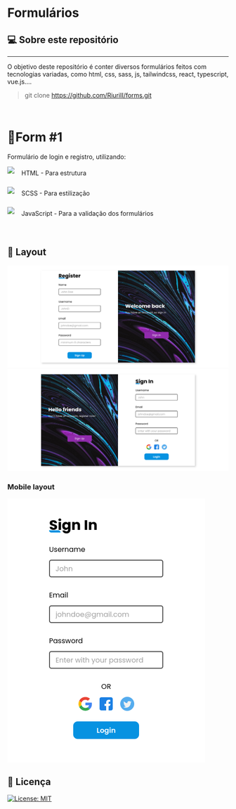 # Formulários

## :computer: Sobre este repositório
------
O objetivo deste repositório é conter diversos formulários feitos com tecnologias variadas, como html, css, sass, js,  tailwindcss, react, typescript, vue.js....


> git clone https://github.com/RiuriII/forms.git  

&nbsp; 

# :triangular_flag_on_post:Form  #1

Formulário de login e registro, utilizando:
&nbsp; 
 <div style="display:flex; align-items:center;gap:1rem;margin-bottom:1rem;"><img height="30" src="https://user-images.githubusercontent.com/25181517/192158954-f88b5814-d510-4564-b285-dff7d6400dad.png"/> HTML - Para estrutura</div>

 <div style="display:flex; align-items:center;gap:1rem;margin-bottom:1rem;"><img height="30" src="https://user-images.githubusercontent.com/25181517/192158956-48192682-23d5-4bfc-9dfb-6511ade346bc.png"/> SCSS - Para estilização</div>

 <div style="display:flex; align-items:center;gap:1rem;"><img height="30" src="https://user-images.githubusercontent.com/25181517/117447155-6a868a00-af3d-11eb-9cfe-245df15c9f3f.png"/> JavaScript - Para a validação dos formulários</div>

&nbsp; 
## :art: Layout

![Layout do formulário](./layout-images/form-login.png)
![Layout do formulário](./layout-images/form-login-2.png)
### Mobile layout
![Layout do formulário](./layout-images/form-login-mobile.png)
&nbsp; 

## 📃 Licença

[![License: MIT](https://img.shields.io/badge/License-MIT-yellow.svg)](https://opensource.org/licenses/MIT)